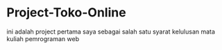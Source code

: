 # Project-Toko-Online
ini adalah project pertama saya sebagai salah satu syarat kelulusan mata kuliah pemrograman web
